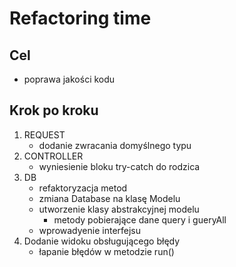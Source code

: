# Refactoring time

## Cel

* poprawa jakości kodu

## Krok po kroku

1. REQUEST
   * dodanie zwracania domyślnego typu
3. CONTROLLER
   * wyniesienie bloku try-catch do rodzica
4. DB
   * refaktoryzacja metod
   * zmiana Database na klasę Modelu
   * utworzenie klasy abstrakcyjnej modelu
     * metody pobierające dane query i gueryAll
   * wprowadyenie interfejsu
5. Dodanie widoku obsługującego błędy
   * łapanie błędów w metodzie run()
